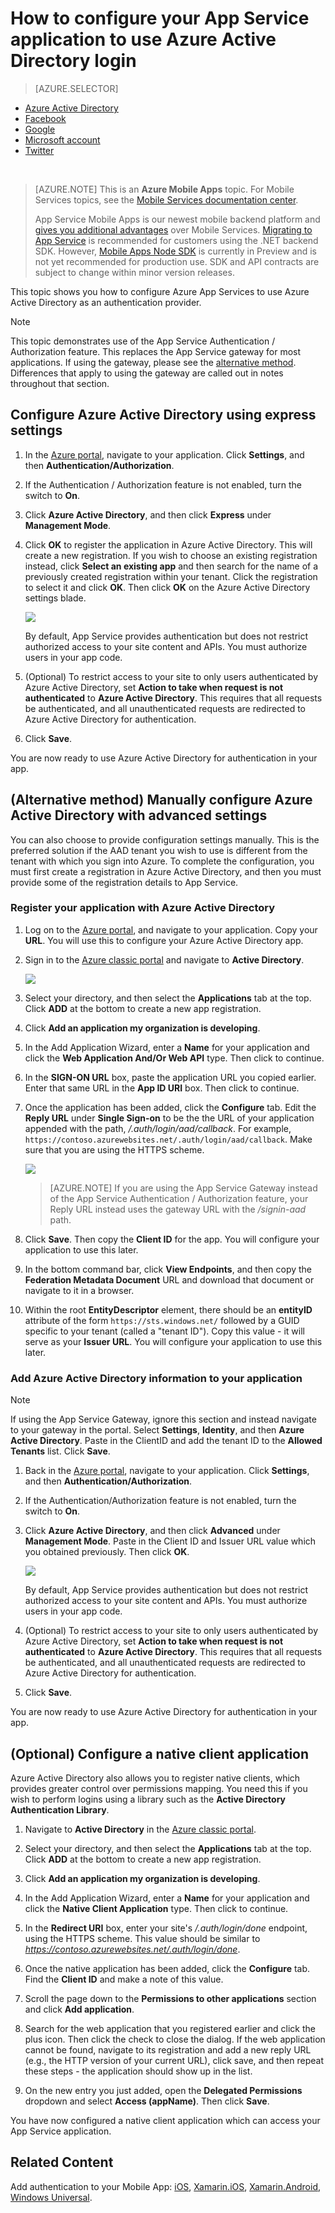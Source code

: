 <properties 
    pageTitle="How to configure Azure Active Directory authentication for your App Services application" 
    description="Learn how to configure Azure Active Directory authentication for your App Services application." 
    authors="mattchenderson" 
    services="app-service\mobile" 
    documentationCenter="" 
    manager="dwrede" 
    editor=""/>

<tags 
    ms.service="app-service-mobile" 
    ms.workload="mobile" 
    ms.tgt_pltfrm="na" 
    ms.devlang="multiple" 
    ms.topic="article" 
    ms.date="11/20/2015" 
    ms.author="mahender"/>

# How to configure your App Service application to use Azure Active Directory login
> [AZURE.SELECTOR]
- [Azure Active Directory](../articles/app-service-mobile/app-service-mobile-how-to-configure-active-directory-authentication.md)
- [Facebook](../articles/app-service-mobile/app-service-mobile-how-to-configure-facebook-authentication.md)
- [Google](../articles/app-service-mobile/app-service-mobile-how-to-configure-google-authentication.md)
- [Microsoft account](../articles/app-service-mobile/app-service-mobile-how-to-configure-microsoft-authentication.md)
- [Twitter](../articles/app-service-mobile/app-service-mobile-how-to-configure-twitter-authentication.md)


&nbsp;

>[AZURE.NOTE] This is an **Azure Mobile Apps** topic. For Mobile Services topics, see the [Mobile Services documentation center](/documentation/services/mobile-services/).
>
>App Service Mobile Apps is our newest mobile backend platform and [gives you additional advantages](app-service-mobile-value-prop-migration-from-mobile-services.md) over Mobile Services. [Migrating to App Service](app-service-mobile-migrating-from-mobile-services.md) is  recommended for customers using the .NET backend SDK. However, [Mobile Apps Node SDK](https://github.com/azure/azure-mobile-apps-node) is currently in Preview and is not yet recommended for production use. SDK and API contracts are subject to change within minor version releases.


This topic shows you how to configure Azure App Services to use Azure Active Directory as an authentication provider. 

> [!NOTE]
> This topic demonstrates use of the App Service Authentication / Authorization feature. This replaces the App Service gateway for most applications. If using the gateway, please see the [alternative method](#advanced.md). Differences that apply to using the gateway are called out in notes throughout that section.
> 
> 
## <a name="express"> </a>Configure Azure Active Directory using express settings
1. In the [Azure portal](https://portal.azure.com/), navigate to your application. Click **Settings**, and then **Authentication/Authorization**.

2. If the Authentication / Authorization feature is not enabled, turn the switch to **On**.

3. Click **Azure Active Directory**, and then click **Express** under **Management Mode**.

4. Click **OK** to register the application in Azure Active Directory. This will create a new registration. If you wish to choose an existing registration instead, click **Select an existing app** and then search for the name of a previously created registration within your tenant. Click the registration to select it and click **OK**. Then click **OK** on the Azure Active Directory settings blade.

   ![][0]

   By default, App Service provides authentication but does not restrict authorized access to your site content and APIs. You must authorize users in your app code. 

5. (Optional) To restrict access to your site to only users authenticated by Azure Active Directory, set **Action to take when request is not authenticated** to **Azure Active Directory**. This requires that all requests be authenticated, and all unauthenticated requests are redirected to Azure Active Directory for authentication.

6. Click **Save**. 


You are now ready to use Azure Active Directory for authentication in your app.

## <a name="advanced"> </a>(Alternative method) Manually configure Azure Active Directory with advanced settings
You can also choose to provide configuration settings manually. This is the preferred solution if the AAD tenant you wish to use is different from the tenant with which you sign into Azure. To complete the configuration, you must first create a registration in Azure Active Directory, and then you must provide some of the registration details to App Service.

### <a name="register"> </a>Register your application with Azure Active Directory
1. Log on to the [Azure portal](https://portal.azure.com/), and navigate to your application. Copy your **URL**. You will use this to configure your Azure Active Directory app.

2. Sign in to the [Azure classic portal](https://manage.windowsazure.com/) and navigate to **Active Directory**.

    ![][2] 

3. Select your directory, and then select the **Applications** tab at the top. Click **ADD** at the bottom to create a new app registration. 

4. Click **Add an application my organization is developing**.

5. In the Add Application Wizard, enter a **Name** for your application and click the  **Web Application And/Or Web API** type. Then click to continue.

6. In the **SIGN-ON URL** box, paste the application URL you copied earlier. Enter that same URL in the **App ID URI** box. Then click to continue.

7. Once the application has been added, click the **Configure** tab. Edit the **Reply URL** under **Single Sign-on** to be the the URL of your application appended with the path, */.auth/login/aad/callback*. For example, `https://contoso.azurewebsites.net/.auth/login/aad/callback`. Make sure that you are using the HTTPS scheme.

    ![][3]


    > [AZURE.NOTE]
    If you are using the App Service Gateway instead of the App Service Authentication / Authorization feature, your Reply URL instead uses the gateway URL with the _/signin-aad_ path.


1. Click **Save**. Then copy the **Client ID** for the app. You will configure your application to use this later.

2. In the bottom command bar, click **View Endpoints**, and then copy the **Federation Metadata Document** URL and download that document or navigate to it in a browser.

3. Within the root **EntityDescriptor** element, there should be an **entityID** attribute of the form `https://sts.windows.net/` followed by a GUID specific to your tenant (called a "tenant ID"). Copy this value - it will serve as your **Issuer URL**. You will configure your application to use this later.


### <a name="secrets"> </a>Add Azure Active Directory information to your application
> [!NOTE]
> If using the App Service Gateway, ignore this section and instead navigate to your gateway in the portal. Select **Settings**, **Identity**, and then **Azure Active Directory**. Paste in the ClientID and add the tenant ID to the **Allowed Tenants** list. Click **Save**.
> 
> 
1. Back in the [Azure portal](https://portal.azure.com/), navigate to your application. Click **Settings**, and then **Authentication/Authorization**.

2. If the Authentication/Authorization feature is not enabled, turn the switch to **On**.

3. Click **Azure Active Directory**, and then click **Advanced** under **Management Mode**. Paste in the Client ID and Issuer URL value which you obtained previously. Then click **OK**.

   ![][1]

   By default, App Service provides authentication but does not restrict authorized access to your site content and APIs. You must authorize users in your app code. 

4. (Optional) To restrict access to your site to only users authenticated by Azure Active Directory, set **Action to take when request is not authenticated** to **Azure Active Directory**. This requires that all requests be authenticated, and all unauthenticated requests are redirected to Azure Active Directory for authentication.

5. Click **Save**. 


You are now ready to use Azure Active Directory for authentication in your app. 

## (Optional) Configure a native client application
Azure Active Directory also allows you to register native clients, which provides greater control over permissions mapping. You need this if you wish to perform logins using a library such as the **Active Directory Authentication Library**.

1. Navigate to **Active Directory** in the [Azure classic portal](https://manage.windowsazure.com/).

2. Select your directory, and then select the **Applications** tab at the top. Click **ADD** at the bottom to create a new app registration. 

3. Click **Add an application my organization is developing**.

4. In the Add Application Wizard, enter a **Name** for your application and click the  **Native Client Application** type. Then click to continue.

5. In the **Redirect URI** box, enter your site's */.auth/login/done* endpoint, using the HTTPS scheme. This value should be similar to *https://contoso.azurewebsites.net/.auth/login/done*.

6. Once the native application has been added, click the **Configure** tab. Find the **Client ID** and make a note of this value.

7. Scroll the page down to the **Permissions to other applications** section and click **Add application**.

8. Search for the web application that you registered earlier and click the plus icon. Then click the check to close the dialog. If the web application cannot be found, navigate to its registration and add a new reply URL (e.g., the HTTP version of your current URL), click save, and then repeat these steps - the application should show up in the list. 

9. On the new entry you just added, open the **Delegated Permissions** dropdown and select **Access (appName)**. Then click **Save**.


You have now configured a native client application which can access your App Service application.

## <a name="related-content"> </a>Related Content
Add authentication to your Mobile App: [iOS][ios-get-started-users], [Xamarin.iOS][xamarin-ios-get-started-users], [Xamarin.Android][xamarin-android-get-started-users], [Windows Universal][windows-get-started-users].


[windows-get-started-users]: ../article/app-service-mobile/app-service-mobile-windows-store-dotnet-get-started-users.md
[xamarin-ios-get-started-users]: ../article/app-service-mobile/app-service-mobile-xamarin-ios-get-started-users.md
[xamarin-android-get-started-users]: ../article/app-service-mobile/app-service-mobile-xamarin-android-get-started-users.md
[ios-get-started-users]: ../article/app-service-mobile/app-service-mobile-ios-get-started-users.md


<!-- Images. -->

[0]: ./media/app-service-mobile-how-to-configure-active-directory-authentication/mobile-app-aad-express-settings.png
[1]: ./media/app-service-mobile-how-to-configure-active-directory-authentication/mobile-app-aad-advanced-settings.png
[2]: ./media/app-service-mobile-how-to-configure-active-directory-authentication/app-service-navigate-aad.png
[3]: ./media/app-service-mobile-how-to-configure-active-directory-authentication/app-service-aad-app-configure.png

<!-- URLs. -->

[Azure portal]: https://portal.azure.com/
[Azure classic portal]: https://manage.windowsazure.com/
[ios-adal]: ../app-service-mobile-xamarin-ios-aad-sso.md
[alternative method]:#advanced
